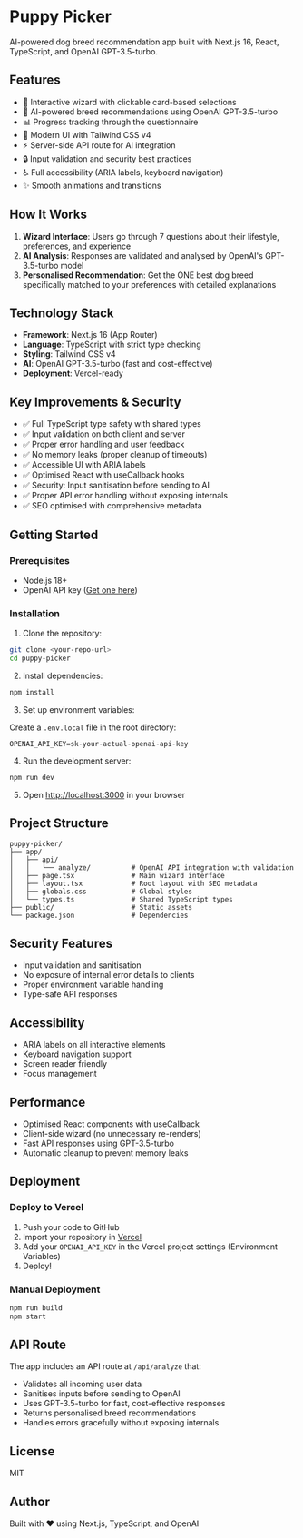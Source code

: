 # Puppy Picker

AI-powered dog breed recommendation app built with Next.js 16, React, TypeScript, and OpenAI GPT-3.5-turbo.

## Features

- 🎯 Interactive wizard with clickable card-based selections
- 🤖 AI-powered breed recommendations using OpenAI GPT-3.5-turbo
- 📊 Progress tracking through the questionnaire
- 🎨 Modern UI with Tailwind CSS v4
- ⚡ Server-side API route for AI integration
- 🔒 Input validation and security best practices
- ♿ Full accessibility (ARIA labels, keyboard navigation)
- ✨ Smooth animations and transitions

## How It Works

1. **Wizard Interface**: Users go through 7 questions about their lifestyle, preferences, and experience
2. **AI Analysis**: Responses are validated and analysed by OpenAI's GPT-3.5-turbo model
3. **Personalised Recommendation**: Get the ONE best dog breed specifically matched to your preferences with detailed explanations

## Technology Stack

- **Framework**: Next.js 16 (App Router)
- **Language**: TypeScript with strict type checking
- **Styling**: Tailwind CSS v4
- **AI**: OpenAI GPT-3.5-turbo (fast and cost-effective)
- **Deployment**: Vercel-ready

## Key Improvements & Security

- ✅ Full TypeScript type safety with shared types
- ✅ Input validation on both client and server
- ✅ Proper error handling and user feedback
- ✅ No memory leaks (proper cleanup of timeouts)
- ✅ Accessible UI with ARIA labels
- ✅ Optimised React with useCallback hooks
- ✅ Security: Input sanitisation before sending to AI
- ✅ Proper API error handling without exposing internals
- ✅ SEO optimised with comprehensive metadata

## Getting Started

### Prerequisites

- Node.js 18+
- OpenAI API key ([Get one here](https://platform.openai.com/api-keys))

### Installation

1. Clone the repository:

```bash
git clone <your-repo-url>
cd puppy-picker
```

2. Install dependencies:

```bash
npm install
```

3. Set up environment variables:

Create a `.env.local` file in the root directory:

```
OPENAI_API_KEY=sk-your-actual-openai-api-key
```

4. Run the development server:

```bash
npm run dev
```

5. Open [http://localhost:3000](http://localhost:3000) in your browser

## Project Structure

```
puppy-picker/
├── app/
│   ├── api/
│   │   └── analyze/          # OpenAI API integration with validation
│   ├── page.tsx              # Main wizard interface
│   ├── layout.tsx            # Root layout with SEO metadata
│   ├── globals.css           # Global styles
│   └── types.ts              # Shared TypeScript types
├── public/                   # Static assets
└── package.json              # Dependencies
```

## Security Features

- Input validation and sanitisation
- No exposure of internal error details to clients
- Proper environment variable handling
- Type-safe API responses

## Accessibility

- ARIA labels on all interactive elements
- Keyboard navigation support
- Screen reader friendly
- Focus management

## Performance

- Optimised React components with useCallback
- Client-side wizard (no unnecessary re-renders)
- Fast API responses using GPT-3.5-turbo
- Automatic cleanup to prevent memory leaks

## Deployment

### Deploy to Vercel

1. Push your code to GitHub
2. Import your repository in [Vercel](https://vercel.com)
3. Add your `OPENAI_API_KEY` in the Vercel project settings (Environment Variables)
4. Deploy!

### Manual Deployment

```bash
npm run build
npm start
```

## API Route

The app includes an API route at `/api/analyze` that:

- Validates all incoming user data
- Sanitises inputs before sending to OpenAI
- Uses GPT-3.5-turbo for fast, cost-effective responses
- Returns personalised breed recommendations
- Handles errors gracefully without exposing internals

## License

MIT

## Author

Built with ❤️ using Next.js, TypeScript, and OpenAI
